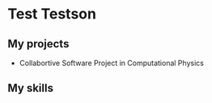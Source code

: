 # Test Testson

## My projects
* Collabortive Software Project in Computational Physics

## My skills
